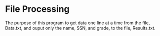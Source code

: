 # File Processing 
The purpose of this program to get data one line at a time from the file, Data.txt, and ouput only the name, SSN, and grade, to the file, Results.txt.
